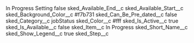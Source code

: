 <?xml version="1.0" encoding="UTF-8"?>
<CustomMetadata xmlns="http://soap.sforce.com/2006/04/metadata" xmlns:xsi="http://www.w3.org/2001/XMLSchema-instance" xmlns:xsd="http://www.w3.org/2001/XMLSchema">
    <label>In Progress Setting</label>
    <protected>false</protected>
    <values>
        <field>sked_Available_End__c</field>
        <value xsi:nil="true"/>
    </values>
    <values>
        <field>sked_Available_Start__c</field>
        <value xsi:nil="true"/>
    </values>
    <values>
        <field>sked_Background_Color__c</field>
        <value xsi:type="xsd:string">#f7b731</value>
    </values>
    <values>
        <field>sked_Can_Be_Pre_dated__c</field>
        <value xsi:type="xsd:boolean">false</value>
    </values>
    <values>
        <field>sked_Category__c</field>
        <value xsi:type="xsd:string">jobStatus</value>
    </values>
    <values>
        <field>sked_Color__c</field>
        <value xsi:type="xsd:string">#fff</value>
    </values>
    <values>
        <field>sked_Is_Active__c</field>
        <value xsi:type="xsd:boolean">true</value>
    </values>
    <values>
        <field>sked_Is_Available__c</field>
        <value xsi:type="xsd:boolean">false</value>
    </values>
    <values>
        <field>sked_Item__c</field>
        <value xsi:type="xsd:string">In Progress</value>
    </values>
    <values>
        <field>sked_Short_Name__c</field>
        <value xsi:nil="true"/>
    </values>
    <values>
        <field>sked_Show_Legend__c</field>
        <value xsi:type="xsd:boolean">true</value>
    </values>
    <values>
        <field>sked_Step__c</field>
        <value xsi:nil="true"/>
    </values>
</CustomMetadata>
